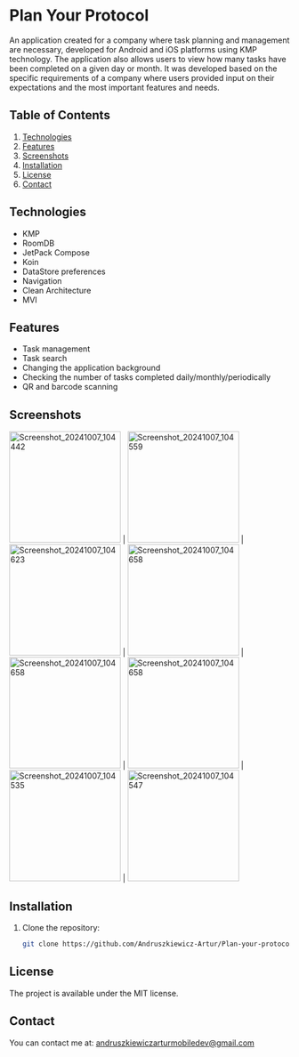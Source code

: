 # Plan Your Protocol

An application created for a company where task planning and management are necessary, developed for Android and iOS platforms using KMP technology. The application also allows users to view how many tasks have been completed on a given day or month. It was developed based on the specific requirements of a company where users provided input on their expectations and the most important features and needs.

## Table of Contents
1. [Technologies](#technologies)
2. [Features](#features)
3. [Screenshots](#screenshots)
4. [Installation](#installation)
5. [License](#license)
6. [Contact](#contact)

## Technologies
- KMP
- RoomDB
- JetPack Compose
- Koin
- DataStore preferences
- Navigation
- Clean Architecture
- MVI

## Features
- Task management
- Task search
- Changing the application background
- Checking the number of tasks completed daily/monthly/periodically
- QR and barcode scanning

## Screenshots

<img src="https://github.com/user-attachments/assets/f8442778-5231-4555-83b2-f88593e6091f" alt="Screenshot_20241007_104442" width="200"/> | <img src="https://github.com/user-attachments/assets/802bc2d2-0efa-4977-9078-bb074c752f1e" alt="Screenshot_20241007_104559" width="200"/> | <img src="https://github.com/user-attachments/assets/aee3a3fb-f482-4dab-9f0f-5b6b3676f2aa" alt="Screenshot_20241007_104623" width="200"/> | <img src="https://github.com/user-attachments/assets/ab316b67-3c13-4e47-8586-37b68e8da13b" alt="Screenshot_20241007_104658" width="200"/> | <img src="https://github.com/user-attachments/assets/4b16190d-3b97-4413-bb53-329035f3caaf" alt="Screenshot_20241007_104658" width="200"/> | <img src="https://github.com/user-attachments/assets/1eab505a-d58c-4abe-a8e7-6c31f54a9fd6" alt="Screenshot_20241007_104658" width="200"/> | <img src="https://github.com/user-attachments/assets/227c5da3-e91c-4e5d-88a6-d98d866d7745" alt="Screenshot_20241007_104535" width="200"/> | <img src="https://github.com/user-attachments/assets/22cb2075-8f4d-4345-9606-efe8f94e0b62" alt="Screenshot_20241007_104547" width="200"/>

## Installation

1. Clone the repository:
   ```bash
   git clone https://github.com/Andruszkiewicz-Artur/Plan-your-protocol.git

## License

The project is available under the MIT license.

## Contact

You can contact me at: andruszkiewiczarturmobiledev@gmail.com
